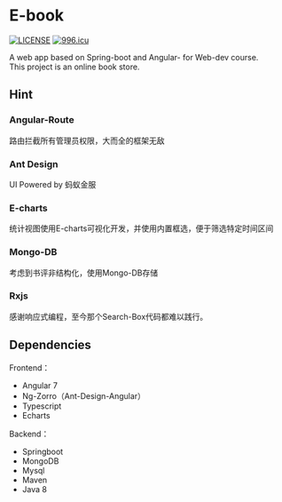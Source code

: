 # E-book
[![LICENSE](https://img.shields.io/badge/license-Anti%20996-blue.svg)](https://github.com/996icu/996.ICU/blob/master/LICENSE)
[![996.icu](https://img.shields.io/badge/link-996.icu-red.svg)](https://996.icu)

A web app based on Spring-boot and Angular- for Web-dev course.  
This project is an online book store.     

## Hint
### Angular-Route
路由拦截所有管理员权限，大而全的框架无敌
### Ant Design
UI Powered by 蚂蚁金服
### E-charts
统计视图使用E-charts可视化开发，并使用内置框选，便于筛选特定时间区间
### Mongo-DB
考虑到书评非结构化，使用Mongo-DB存储
### Rxjs
感谢响应式编程，至今那个Search-Box代码都难以践行。

## Dependencies   
Frontend：
- Angular 7
- Ng-Zorro（Ant-Design-Angular）  
- Typescript
- Echarts

Backend：
- Springboot
- MongoDB
- Mysql
- Maven
- Java 8

